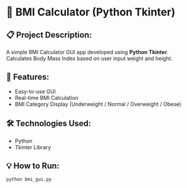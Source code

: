 # 🧮 BMI Calculator (Python Tkinter)

## 📋 Project Description:
A simple BMI Calculator GUI app developed using **Python Tkinter**.  
Calculates Body Mass Index based on user input weight and height.

## 🚀 Features:
- Easy-to-use GUI
- Real-time BMI Calculation
- BMI Category Display (Underweight / Normal / Overweight / Obese)

## 🛠️ Technologies Used:
- Python
- Tkinter Library

## 💡 How to Run:
```bash
python bmi_gui.py
